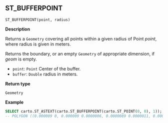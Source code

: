 ## ST_BUFFERPOINT

```sql:signature
ST_BUFFERPOINT(point, radius)
```

**Description**

Returns a `Geometry` covering all points within a given radius of Point _point_, where radius is given in meters.

Returns the boundary, or an empty `Geometry` of appropriate dimension, if _geom_ is empty.

* `point`: `Point` Center of the buffer.
* `buffer`: `Double` radius in meters.

**Return type**

`Geometry`

**Example**

```sql
SELECT carto.ST_ASTEXT(carto.ST_BUFFERPOINT(carto.ST_POINT(0, 0), 1));;
-- POLYGON ((0.000009 0, 0.000009 0.0000006, 0.0000089 0.0000011, 0.0000088 0.0000017, ...
```
